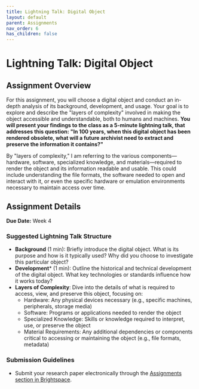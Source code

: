 ```yaml
---
title: Lightning Talk: Digital Object
layout: default
parent: Assignments
nav_order: 6
has_children: false
---
```


# Lightning Talk: Digital Object

## Assignment Overview

For this assignment, you will choose a digital object and conduct an in-depth analysis of its background, development, and usage. Your goal is to explore and describe the "layers of complexity" involved in making the object accessible and understandable, both to humans and machines. **You will present your findings to the class as a 5-minute lightning talk, that addresses this question: "In 100 years, when this digital object has been rendered obsolete, what will a future archivist need to extract and preserve the information it contains?"**

By "layers of complexity," I am referring to the various components—hardware, software, specialized knowledge, and materials—required to render the object and its information readable and usable. This could include understanding the file formats, the software needed to open and interact with it, or even the specific hardware or emulation environments necessary to maintain access over time.

## Assignment Details
 
**Due Date:** Week 4

### Suggested Lightning Talk Structure

* __Background__ (1 min): Briefly introduce the digital object. What is its purpose and how is it typically used? Why did you choose to investigate this particular object?
* __Development__* (1 min): Outline the historical and technical development of the digital object. What key technologies or standards influence how it works today?
* __Layers of Complexity__: Dive into the details of what is required to access, view, and preserve this object, focusing on:
  - Hardware: Any physical devices necessary (e.g., specific machines, peripherals, storage media)
  - Software: Programs or applications needed to render the object
  - Specialized Knowledge: Skills or knowledge required to interpret, use, or preserve the object
  - Material Requirements: Any additional dependencies or components critical to accessing or maintaining the object (e.g., file formats, metadata)

### Submission Guidelines

- Submit your research paper electronically through the <a href="https://brightspace.nyu.edu/d2l/lms/dropbox/admin/folders_manage.d2l?ou=346663" target="_blank">Assignments section in Brightspace</a>.